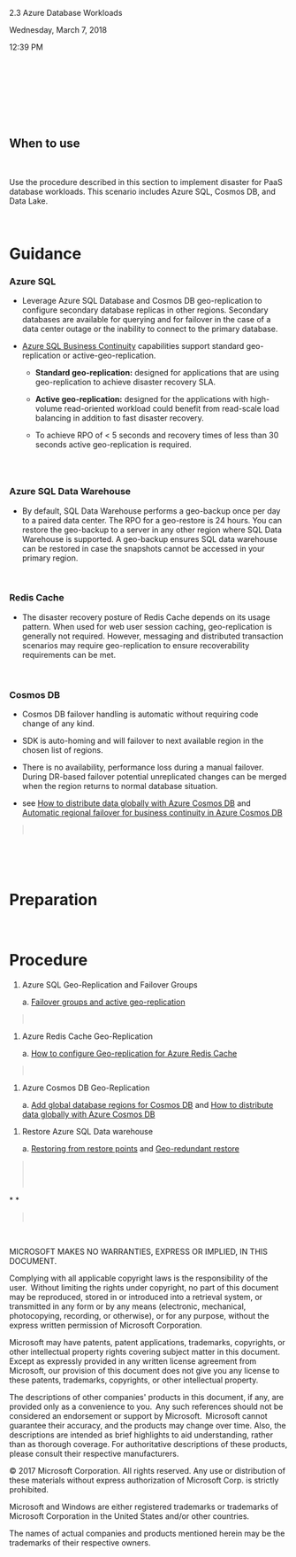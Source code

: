 2.3 Azure Database Workloads

Wednesday, March 7, 2018

12:39 PM

 

 

 

 

When to use
-----------

 

Use the procedure described in this section to implement disaster for PaaS database workloads. This scenario includes Azure SQL, Cosmos DB, and Data Lake.

 

Guidance
========

### Azure SQL

-   Leverage Azure SQL Database and Cosmos DB geo-replication to configure secondary database replicas in other regions. Secondary databases are available for querying and for failover in the case of a data center outage or the inability to connect to the primary database.

-   [Azure SQL Business Continuity](https://docs.microsoft.com/en-us/azure/sql-database/sql-database-business-continuity) capabilities support standard geo-replication or active-geo-replication.

    -   **Standard geo-replication:** designed for applications that are using geo-replication to achieve disaster recovery SLA.

    -   **Active geo-replication:** designed for the applications with high-volume read-oriented workload could benefit from read-scale load balancing in addition to fast disaster recovery.

    -   To achieve RPO of \< 5 seconds and recovery times of less than 30 seconds active geo-replication is required.

###  

### Azure SQL Data Warehouse

-   By default, SQL Data Warehouse performs a geo-backup once per day to a paired data center. The RPO for a geo-restore is 24 hours. You can restore the geo-backup to a server in any other region where SQL Data Warehouse is supported. A geo-backup ensures SQL data warehouse can be restored in case the snapshots cannot be accessed in your primary region.

 

### Redis Cache

-   The disaster recovery posture of Redis Cache depends on its usage pattern. When used for web user session caching, geo-replication is generally not required. However, messaging and distributed transaction scenarios may require geo-replication to ensure recoverability requirements can be met.

 

### Cosmos DB

-   Cosmos DB failover handling is automatic without requiring code change of any kind.

-   SDK is auto-homing and will failover to next available region in the chosen list of regions.

-   There is no availability, performance loss during a manual failover. During DR-based failover potential unreplicated changes can be merged when the region returns to normal database situation.

-   see [How to distribute data globally with Azure Cosmos DB](https://docs.microsoft.com/en-us/azure/cosmos-db/distribute-data-globally) and [Automatic regional failover for business continuity in Azure Cosmos DB](https://docs.microsoft.com/en-us/azure/cosmos-db/regional-failover)

>  

 

 

Preparation
===========

 

Procedure
=========

1.  Azure SQL Geo-Replication and Failover Groups

    a.  [Failover groups and active geo-replication](https://docs.microsoft.com/en-us/azure/sql-database/sql-database-geo-replication-overview)

>  

1.  Azure Redis Cache Geo-Replication

    a.  [How to configure Geo-replication for Azure Redis Cache](https://docs.microsoft.com/en-us/azure/redis-cache/cache-how-to-geo-replication%3e)

>  

1.  Azure Cosmos DB Geo-Replication

    a.  [Add global database regions for Cosmos DB](https://docs.microsoft.com/en-us/azure/cosmos-db/tutorial-global-distribution-sql-api%3e) and [How to distribute data globally with Azure Cosmos DB](https://docs.microsoft.com/en-us/azure/cosmos-db/distribute-data-globally)

<!-- -->

1.  Restore Azure SQL Data warehouse

    a.  [Restoring from restore points](https://docs.microsoft.com/en-us/azure/sql-data-warehouse/backup-and-restore) and [Geo-redundant restore](https://docs.microsoft.com/en-us/azure/sql-data-warehouse/backup-and-restore)

>  
>
>  

\* *

>  

 

MICROSOFT MAKES NO WARRANTIES, EXPRESS OR IMPLIED, IN THIS DOCUMENT.  

Complying with all applicable copyright laws is the responsibility of the user.  Without limiting the rights under copyright, no part of this document may be reproduced, stored in or introduced into a retrieval system, or transmitted in any form or by any means (electronic, mechanical, photocopying, recording, or otherwise), or for any purpose, without the express written permission of Microsoft Corporation.  

Microsoft may have patents, patent applications, trademarks, copyrights, or other intellectual property rights covering subject matter in this document.  Except as expressly provided in any written license agreement from Microsoft, our provision of this document does not give you any license to these patents, trademarks, copyrights, or other intellectual property.  

The descriptions of other companies' products in this document, if any, are provided only as a convenience to you.  Any such references should not be considered an endorsement or support by Microsoft.  Microsoft cannot guarantee their accuracy, and the products may change over time. Also, the descriptions are intended as brief highlights to aid understanding, rather than as thorough coverage. For authoritative descriptions of these products, please consult their respective manufacturers. 

© 2017 Microsoft Corporation. All rights reserved. Any use or distribution of these materials without express authorization of Microsoft Corp. is strictly prohibited. 

Microsoft and Windows are either registered trademarks or trademarks of Microsoft Corporation in the United States and/or other countries. 

The names of actual companies and products mentioned herein may be the trademarks of their respective owners. 

 